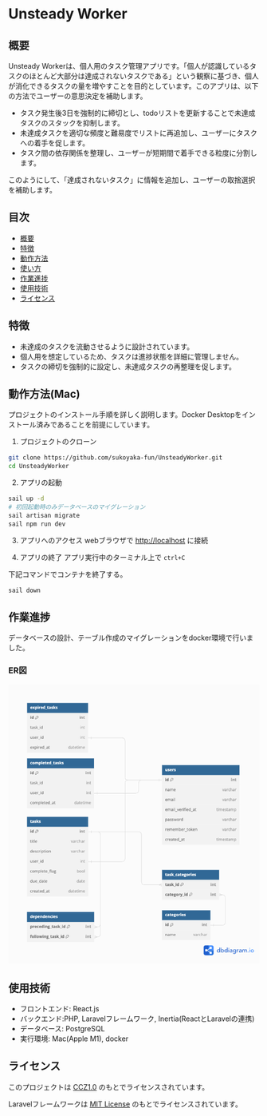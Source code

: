 # Unsteady Worker

## 概要
Unsteady Workerは、個人用のタスク管理アプリです。「個人が認識しているタスクのほとんど大部分は達成されないタスクである」という観察に基づき、個人が消化できるタスクの量を増やすことを目的としています。このアプリは、以下の方法でユーザーの意思決定を補助します。

- タスク発生後3日を強制的に締切とし、todoリストを更新することで未達成タスクのスタックを抑制します。
- 未達成タスクを適切な頻度と難易度でリストに再追加し、ユーザーにタスクへの着手を促します。
- タスク間の依存関係を整理し、ユーザーが短期間で着手できる粒度に分割します。

このようにして、「達成されないタスク」に情報を追加し、ユーザーの取捨選択を補助します。

## 目次
- [概要](#概要)
- [特徴](#特徴)
- [動作方法](#動作方法)
- [使い方](#使い方)
- [作業進捗](#作業進捗)
- [使用技術](#使用技術)
- [ライセンス](#ライセンス)

## 特徴
- 未達成のタスクを流動させるように設計されています。
- 個人用を想定しているため、タスクは進捗状態を詳細に管理しません。
- タスクの締切を強制的に設定し、未達成タスクの再整理を促します。

## 動作方法(Mac)
プロジェクトのインストール手順を詳しく説明します。Docker Desktopをインストール済みであることを前提にしています。

1. プロジェクトのクローン
```zsh
git clone https://github.com/sukoyaka-fun/UnsteadyWorker.git
cd UnsteadyWorker
```
2. アプリの起動
```zsh
sail up -d
# 初回起動時のみデータベースのマイグレーション
sail artisan migrate
sail npm run dev
``` 

3. アプリへのアクセス
webブラウザで [http://localhost](http://localhost) に接続

4. アプリの終了
アプリ実行中のターミナル上で `ctrl+C`

下記コマンドでコンテナを終了する。
```zsh
sail down
```

## 作業進捗
データベースの設計、テーブル作成のマイグレーションをdocker環境で行いました。
### ER図
![ER図](images/ER_diagram.png)

## 使用技術
- フロントエンド: React.js
- バックエンド:PHP, Laravelフレームワーク, Inertia(ReactとLaravelの連携)
- データベース: PostgreSQL
- 実行環境: Mac(Apple M1), docker

## ライセンス
このプロジェクトは [CCZ1.0](LICENSE) のもとでライセンスされています。

Laravelフレームワークは [MIT License](https://opensource.org/licenses/MIT) のもとでライセンスされています。
